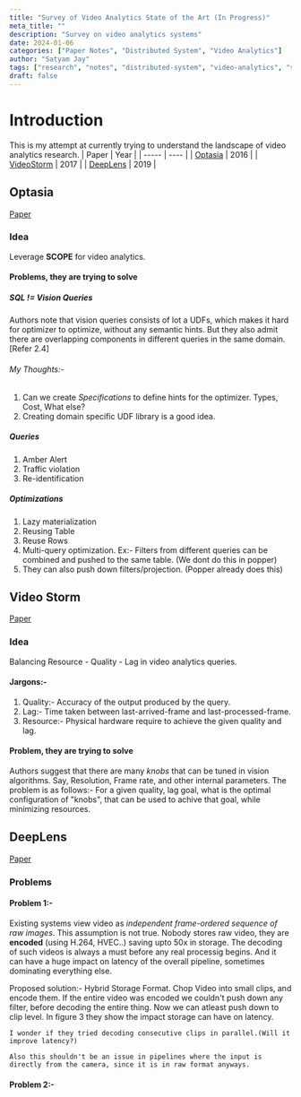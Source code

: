 ```yaml
---
title: "Survey of Video Analytics State of the Art (In Progress)"
meta_title: ""
description: "Survey on video analytics systems"
date: 2024-01-06
categories: ["Paper Notes", "Distributed System", "Video Analytics"]
author: "Satyam Jay"
tags: ["research", "notes", "distributed-system", "video-analytics", "survey"]
draft: false
---
```



# Introduction
This is my attempt at currently trying to understand the landscape of video analytics
research.
| Paper | Year |
| ----- | ---- |
| [Optasia](#optasia) | 2016 |
| [VideoStorm](#video-storm) | 2017 |
| [DeepLens](#deeplens) | 2019 |

## Optasia

[Paper](https://www.microsoft.com/en-us/research/wp-content/uploads/2017/01/optasia_socc16.pdf)

### Idea

Leverage **SCOPE** for video analytics.

#### Problems, they are trying to solve

##### SQL != Vision Queries

Authors note that vision queries consists of lot a UDFs, which makes it hard for
optimizer to optimize, without any semantic hints.
But they also admit there are overlapping components in different queries in the
same domain. [Refer 2.4]

###### My Thoughts:-

1. Can we create *Specifications* to define hints for the optimizer. Types, Cost, What else?
2. Creating domain specific UDF library is a good idea.

##### Queries

1. Amber Alert
2. Traffic violation
3. Re-identification

##### Optimizations

1. Lazy materialization
2. Reusing Table
3. Reuse Rows
4. Multi-query optimization. Ex:- Filters from different queries can be combined and pushed to
the same table. (We dont do this in popper)
5. They can also push down filters/projection. (Popper already does this)

## Video Storm

[Paper](https://www.usenix.org/system/files/conference/nsdi17/nsdi17-zhang.pdf)

### Idea

Balancing Resource - Quality - Lag in video analytics queries.

#### Jargons:-

1. Quality:- Accuracy of the output produced by the query.
2. Lag:- Time taken between last-arrived-frame and last-processed-frame.
3. Resource:- Physical hardware require to achieve the given quality and lag.

#### Problem, they are trying to solve

Authors suggest that there are many *knobs* that can be tuned in vision algorithms. Say,
Resolution, Frame rate, and other internal parameters. The problem is as follows:- For a given quality, lag goal, what is the optimal configuration of
"knobs", that can be used to achive that goal, while minimizing resources.

## DeepLens

[Paper](https://arxiv.org/pdf/1812.07607.pdf)

### Problems

#### Problem 1:-

Existing systems view video as *independent frame-ordered sequence of raw images*. This assumption is not true.
Nobody stores raw video, they are **encoded** (using H.264, HVEC..) saving upto 50x in storage. The decoding of such videos is always a must
before any real processig begins. And it can have a huge impact on latency of the overall pipeline, sometimes dominating
everything else.

Proposed solution:- Hybrid Storage Format. Chop Video into small clips, and encode them.
If the entire video was encoded we couldn't push down any filter, before decoding the entire thing.
Now we can atleast push down to clip level. In figure 3 they show the impact storage can have on latency.

`I wonder if they tried decoding consecutive clips in parallel.(Will it improve latency?)`

`Also this shouldn't be an issue in pipelines where the input is directly from the camera,
since it is in raw format anyways.`

#### Problem 2:-



